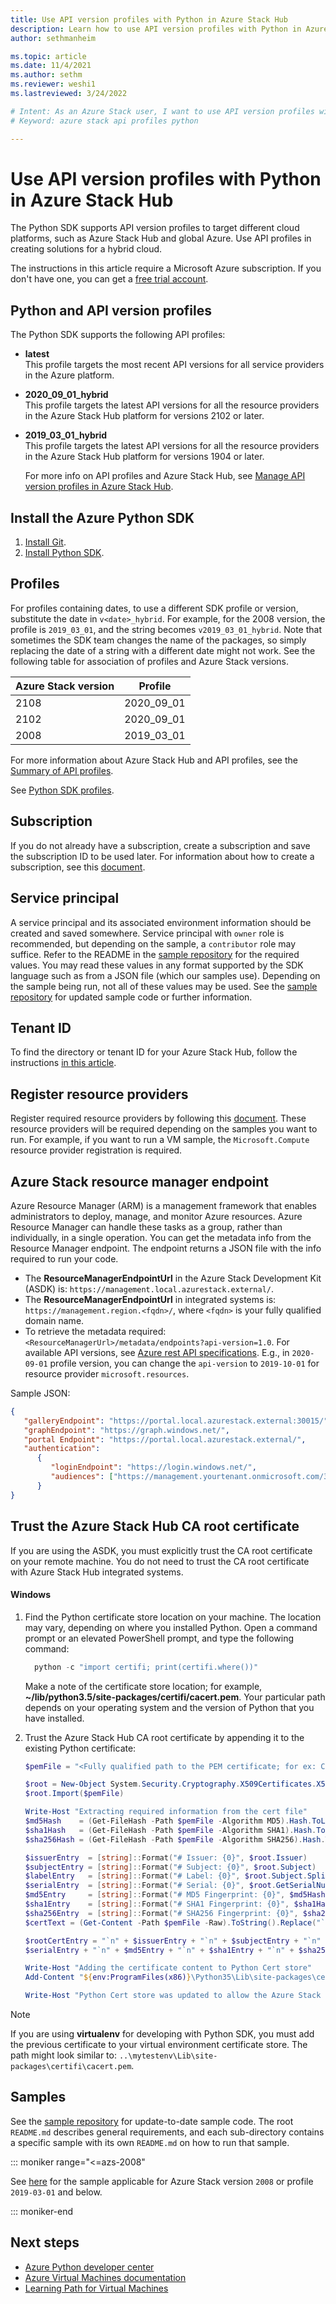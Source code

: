 ```yaml
---
title: Use API version profiles with Python in Azure Stack Hub 
description: Learn how to use API version profiles with Python in Azure Stack Hub.
author: sethmanheim

ms.topic: article
ms.date: 11/4/2021
ms.author: sethm
ms.reviewer: weshi1
ms.lastreviewed: 3/24/2022

# Intent: As an Azure Stack user, I want to use API version profiles with Python in Azure Stack so I can benefit from the use of profiles.
# Keyword: azure stack api profiles python

---
```



# Use API version profiles with Python in Azure Stack Hub
The Python SDK supports API version profiles to target different cloud platforms, such as Azure Stack Hub and global Azure. Use API profiles in creating solutions for a hybrid cloud.

The instructions in this article require a Microsoft Azure subscription. If you don't have one, you can get a [free trial account](https://go.microsoft.com/fwlink/?LinkId=330212).

## Python and API version profiles

The Python SDK supports the following API profiles:

- **latest**  
    This profile targets the most recent API versions for all service providers in the Azure platform.
- **2020_09_01_hybrid**  
    This profile targets the latest API versions for all the resource providers in the Azure Stack Hub platform for versions 2102 or later.
- **2019_03_01_hybrid**  
    This profile targets the latest API versions for all the resource providers in the Azure Stack Hub platform for versions 1904 or later.

   For more info on API profiles and Azure Stack Hub, see [Manage API version profiles in Azure Stack Hub](azure-stack-version-profiles.md).

## Install the Azure Python SDK

1. [Install Git](https://git-scm.com/book/en/v2/Getting-Started-Installing-Git).
1. [Install Python SDK](/python/azure/python-sdk-azure-install?view=azure-python&preserve-view=true).

## Profiles

For profiles containing dates, to use a different SDK profile or version, substitute the date in `v<date>_hybrid`. For example, for the 2008 version, the profile is `2019_03_01`, and the string becomes `v2019_03_01_hybrid`. Note that sometimes the SDK team changes the name of the packages, so simply replacing the date of a string with a different date might not work. See the following table for association of profiles and Azure Stack versions.

| Azure Stack version | Profile |
|---------------------|---------|
|2108|2020_09_01|
|2102|2020_09_01|
|2008|2019_03_01|

For more information about Azure Stack Hub and API profiles, see the [Summary of API profiles](azure-stack-version-profiles.md).

See [Python SDK profiles](/python/api/azure-common/azure.profiles.knownprofiles?view=azure-python&preserve-view=true).

## Subscription

If you do not already have a subscription, create a subscription and save the subscription ID to be used later. For information about how to create a subscription, see this [document](../operator/azure-stack-subscribe-plan-provision-vm.md).

## Service principal

A service principal and its associated environment information should be created and saved somewhere. Service principal with `owner` role is recommended, but depending on the sample, a `contributor` role may suffice. Refer to the README in the [sample repository](https://github.com/Azure-Samples/Hybrid-Python-Samples) for the required values. You may read these values in any format supported by the SDK language such as from a JSON file (which our samples use). Depending on the sample being run, not all of these values may be used. See the [sample repository](https://github.com/Azure-Samples/Hybrid-Python-Samples) for updated sample code or further information.

## Tenant ID

To find the directory or tenant ID for your Azure Stack Hub, follow the instructions [in this article](./authenticate-azure-stack-hub.md#get-the-tenant-id).

## Register resource providers

Register required resource providers by following this [document](/azure/azure-resource-manager/management/resource-providers-and-types). These resource providers will be required depending on the samples you want to run. For example, if you want to run a VM sample, the `Microsoft.Compute` resource provider registration is required.

## Azure Stack resource manager endpoint

Azure Resource Manager (ARM) is a management framework that enables administrators to deploy, manage, and monitor Azure resources. Azure Resource Manager can handle these tasks as a group, rather than individually, in a single operation. You can get the metadata info from the Resource Manager endpoint. The endpoint returns a JSON file with the info required to run your code.

- The **ResourceManagerEndpointUrl** in the Azure Stack Development Kit (ASDK) is: `https://management.local.azurestack.external/`.
- The **ResourceManagerEndpointUrl** in integrated systems is: `https://management.region.<fqdn>/`, where `<fqdn>` is your fully qualified domain name.
- To retrieve the metadata required: `<ResourceManagerUrl>/metadata/endpoints?api-version=1.0`.
For available API versions, see [Azure rest API specifications](https://github.com/Azure/azure-rest-api-specs/tree/main/profile). E.g., in `2020-09-01` profile version, you can change the `api-version` to `2019-10-01` for resource provider `microsoft.resources`.

Sample JSON:
```json
{
   "galleryEndpoint": "https://portal.local.azurestack.external:30015/",
   "graphEndpoint": "https://graph.windows.net/",
   "portal Endpoint": "https://portal.local.azurestack.external/",
   "authentication": 
      {
         "loginEndpoint": "https://login.windows.net/",
         "audiences": ["https://management.yourtenant.onmicrosoft.com/3cc5febd-e4b7-4a85-a2ed-1d730e2f5928"]
      }
}
```

## Trust the Azure Stack Hub CA root certificate

If you are using the ASDK, you must explicitly trust the CA root certificate on your remote machine. You do not need to trust the CA root certificate with Azure Stack Hub integrated systems.

#### Windows

1. Find the Python certificate store location on your machine. The location may vary, depending on where you installed Python. Open a command prompt or an elevated PowerShell prompt, and type the following command:

    ```PowerShell  
      python -c "import certifi; print(certifi.where())"
    ```

    Make a note of the certificate store location; for example, **~/lib/python3.5/site-packages/certifi/cacert.pem**. Your particular path depends on your operating system and the version of Python that you have installed.

1. Trust the Azure Stack Hub CA root certificate by appending it to the existing Python certificate:

    ```powershell
    $pemFile = "<Fully qualified path to the PEM certificate; for ex: C:\Users\user1\Downloads\root.pem>"

    $root = New-Object System.Security.Cryptography.X509Certificates.X509Certificate2
    $root.Import($pemFile)

    Write-Host "Extracting required information from the cert file"
    $md5Hash    = (Get-FileHash -Path $pemFile -Algorithm MD5).Hash.ToLower()
    $sha1Hash   = (Get-FileHash -Path $pemFile -Algorithm SHA1).Hash.ToLower()
    $sha256Hash = (Get-FileHash -Path $pemFile -Algorithm SHA256).Hash.ToLower()

    $issuerEntry  = [string]::Format("# Issuer: {0}", $root.Issuer)
    $subjectEntry = [string]::Format("# Subject: {0}", $root.Subject)
    $labelEntry   = [string]::Format("# Label: {0}", $root.Subject.Split('=')[-1])
    $serialEntry  = [string]::Format("# Serial: {0}", $root.GetSerialNumberString().ToLower())
    $md5Entry     = [string]::Format("# MD5 Fingerprint: {0}", $md5Hash)
    $sha1Entry    = [string]::Format("# SHA1 Fingerprint: {0}", $sha1Hash)
    $sha256Entry  = [string]::Format("# SHA256 Fingerprint: {0}", $sha256Hash)
    $certText = (Get-Content -Path $pemFile -Raw).ToString().Replace("`r`n","`n")

    $rootCertEntry = "`n" + $issuerEntry + "`n" + $subjectEntry + "`n" + $labelEntry + "`n" + `
    $serialEntry + "`n" + $md5Entry + "`n" + $sha1Entry + "`n" + $sha256Entry + "`n" + $certText

    Write-Host "Adding the certificate content to Python Cert store"
    Add-Content "${env:ProgramFiles(x86)}\Python35\Lib\site-packages\certifi\cacert.pem" $rootCertEntry

    Write-Host "Python Cert store was updated to allow the Azure Stack Hub CA root certificate"
    ```

> [!NOTE]  
> If you are using **virtualenv** for developing with Python SDK, you must add the previous certificate to your virtual environment certificate store. The path might look similar to: `..\mytestenv\Lib\site-packages\certifi\cacert.pem`.

## Samples

See the [sample repository](https://github.com/Azure-Samples/Hybrid-Python-Samples) for update-to-date sample code. The root `README.md` describes general requirements, and each sub-directory contains a specific sample with its own `README.md` on how to run that sample.

::: moniker range="<=azs-2008"

See [here](https://github.com/Azure-Samples/Hybrid-Python-Samples/tree/ac709806822687f7deb194e21a7e6d4c4bf78da6) for the sample applicable for Azure Stack version `2008` or profile `2019-03-01` and below.

::: moniker-end

## Next steps

- [Azure Python developer center](https://azure.microsoft.com/develop/python/)
- [Azure Virtual Machines documentation](https://azure.microsoft.com/services/virtual-machines/)
- [Learning Path for Virtual Machines](/learn/paths/deploy-a-website-with-azure-virtual-machines/)
